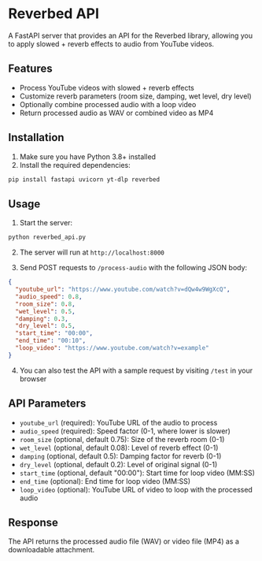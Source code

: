 # Reverbed API

A FastAPI server that provides an API for the Reverbed library, allowing you to apply slowed + reverb effects to audio from YouTube videos.

## Features

- Process YouTube videos with slowed + reverb effects
- Customize reverb parameters (room size, damping, wet level, dry level)
- Optionally combine processed audio with a loop video
- Return processed audio as WAV or combined video as MP4

## Installation

1. Make sure you have Python 3.8+ installed
2. Install the required dependencies:

```bash
pip install fastapi uvicorn yt-dlp reverbed
```

## Usage

1. Start the server:

```bash
python reverbed_api.py
```

2. The server will run at `http://localhost:8000`

3. Send POST requests to `/process-audio` with the following JSON body:

```json
{
  "youtube_url": "https://www.youtube.com/watch?v=dQw4w9WgXcQ",
  "audio_speed": 0.8,
  "room_size": 0.8,
  "wet_level": 0.5,
  "damping": 0.3,
  "dry_level": 0.5,
  "start_time": "00:00",
  "end_time": "00:10",
  "loop_video": "https://www.youtube.com/watch?v=example"
}
```

4. You can also test the API with a sample request by visiting `/test` in your browser

## API Parameters

- `youtube_url` (required): YouTube URL of the audio to process
- `audio_speed` (required): Speed factor (0-1, where lower is slower)
- `room_size` (optional, default 0.75): Size of the reverb room (0-1)
- `wet_level` (optional, default 0.08): Level of reverb effect (0-1)
- `damping` (optional, default 0.5): Damping factor for reverb (0-1)
- `dry_level` (optional, default 0.2): Level of original signal (0-1)
- `start_time` (optional, default "00:00"): Start time for loop video (MM:SS)
- `end_time` (optional): End time for loop video (MM:SS)
- `loop_video` (optional): YouTube URL of video to loop with the processed audio

## Response

The API returns the processed audio file (WAV) or video file (MP4) as a downloadable attachment.
